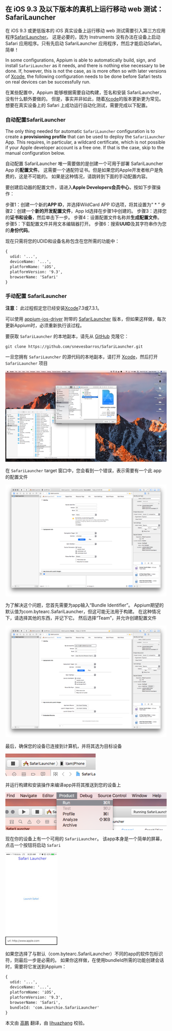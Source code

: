 ## 在 iOS 9.3 及以下版本的真机上运行移动 web 测试：SafariLauncher

在 iOS 9.3 或更低版本的 iOS 真实设备上运行移动 web 测试需要引入第三方应用程序[SafariLauncher](https://github.com/snevesbarros/SafariLauncher)。 这是必要的，因为 Instruments 没有办法在设备上启动Safari 应用程序。只有先启动 SafariLauncher 应用程序，然后才能启动Safari。简单！

In some configurations, Appium is able to automatically build, sign, and install `SafariLauncher` as it needs, and there is nothing else necessary to be done. If, however, this is not the case, as is more often so with later versions of [Xcode](https://developer.apple.com/xcode/), the following configuration needs to be done before Safari tests on real devices can be successfully run.

在某些配置中，Appium 能够根据需要自动构建，签名和安装 SafariLauncher，没有什么额外要做的。 但是，事实并非如此，随着[Xcode](https://developer.apple.com/xcode/)的版本更新更为常见。想要在真实设备上的 Safari 上成功运行自动化测试，需要完成以下配置。

### 自动配置SafariLauncher

The only thing needed for automatic `SafariLauncher` configuration is to create a **provisioning profile** that can be used to deploy the `SafariLauncher` App. This requires, in particular, a wildcard certificate, which is not possible if your Apple developer account is a free one. If that is the case, skip to the manual configuration below.

自动配置 SafariLauncher 唯一需要做的是创建一个可用于部署 SafariLauncher App 的**配置文件**。 这需要一个通配符证书。但是如果您的Apple开发者帐户是免费的，这是不可能的。 如果是这种情况，请跳转到下面的手动配置内容。

要创建启动器的配置文件，请进入**Apple Developers会员中心**，按如下步骤操作：

步骤1：创建一个新的**APP ID**，并选择WildCard APP ID选项，将其设置为“ * ” 步骤2：创建一个**新的开发配置文件**，App Id选择在步骤1中创建的。 步骤3：选择您的**证书和设备**，然后单击下一步。 步骤4：设置配置文件名称并**生成配置文件**。 步骤5：下载配置文件并用文本编辑器打开。 步骤6：搜索**UUID**及其字符串作为您的**身份代码**。

现在只需将您的UDID和设备名称包含在您所需的功能中：

```
{
  udid: '...',
  deviceName: '...',
  platformName: 'iOS',
  platformVersion: '9.3',
  browserName: 'Safari'
}
```

### 手动配置 SafariLauncher

**注意：** 此过程假定您已经安装[Xcode](https://developer.apple.com/xcode/)7.3或7.3.1。

可以使用 [appium-ios-driver](https://github.com/appium/appium-ios-driver) 附带的 [SafariLauncher](https://github.com/snevesbarros/SafariLauncher) 版本，但如果这样做，每次更新Appium时，必须重新执行该过程。

要获取 `SafariLauncher` 的本地副本，请先从 [GitHub](https://github.com/) 克隆它：

```
git clone https://github.com/snevesbarros/SafariLauncher.git
```

一旦您拥有 `SafariLauncher` 的源代码的本地副本，请打开 [Xcode](https://developer.apple.com/xcode/)，然后打开 `SafariLauncher` 项目

[![Opening SafariLauncher project](https://github.com/appium/appium/raw/master/docs/cn/writing-running-appium/safari-launcher/opening.png)](https://github.com/appium/appium/blob/master/docs/cn/writing-running-appium/safari-launcher/opening.png)

在 `SafariLauncher` target 窗口中，您会看到一个错误，表示需要有一个此 app 的配置文件

[![No provisioning profile error](https://github.com/appium/appium/raw/master/docs/cn/writing-running-appium/safari-launcher/no-provisioning-profile.png)](https://github.com/appium/appium/blob/master/docs/cn/writing-running-appium/safari-launcher/no-provisioning-profile.png)

为了解决这个问题，您首先需要为app输入“Bundle Identifier”。 Appium期望的默认值为com.bytearc.SafariLauncher，但这可能无法用于构建。 在这种情况下，请选择其他的东西，并记下它。 然后选择“Team”，并允许创建配置文件

[![Fixing provisioning profile error](https://github.com/appium/appium/raw/master/docs/cn/writing-running-appium/safari-launcher/changing-bundleid.png)](https://github.com/appium/appium/blob/master/docs/cn/writing-running-appium/safari-launcher/changing-bundleid.png)

最后，确保您的设备已连接到计算机，并将其选为目标设备

[![Choosing device](https://github.com/appium/appium/raw/master/docs/cn/writing-running-appium/safari-launcher/choosing-target.png)](https://github.com/appium/appium/blob/master/docs/cn/writing-running-appium/safari-launcher/choosing-target.png)

并运行构建和安装操作来编译app并将其推送到您的设备上

[![Running SafariLauncher](https://github.com/appium/appium/raw/master/docs/cn/writing-running-appium/safari-launcher/running.png)](https://github.com/appium/appium/blob/master/docs/cn/writing-running-appium/safari-launcher/running.png)

现在你的设备上有一个可用的 `SafariLauncher`。 该app本身是一个简单的屏幕，点击一个按钮将启动 `Safari`

[![SafariLauncher on device](https://github.com/appium/appium/raw/master/docs/cn/writing-running-appium/safari-launcher/safarilauncher.png)](https://github.com/appium/appium/blob/master/docs/cn/writing-running-appium/safari-launcher/safarilauncher.png)

如果您选择了与默认（com.bytearc.SafariLauncher）不同的app的软件包标识符，则最后一步是必需的。 如果你这样做，在使用bundleId所需的功能创建会话时，需要将它发送到Appium：

```
{
  udid: '...',
  deviceName: '...',
  platformName: 'iOS',
  platformVersion: '9.3',
  browserName: 'Safari',
  bundleId: 'com.imurchie.SafariLauncher'
}
```

本文由 [高鹏](https://testerhome.com/026) 翻译，由 [lihuazhang](https://github.com/lihuazhang) 校验。